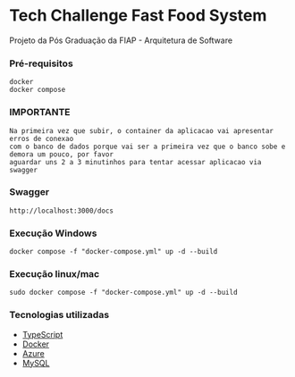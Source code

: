 # Tech Challenge Fast Food System

Projeto da Pós Graduação da FIAP - Arquitetura de Software

### Pré-requisitos
```
docker
docker compose
```

### IMPORTANTE
``` 
Na primeira vez que subir, o container da aplicacao vai apresentar erros de conexao
com o banco de dados porque vai ser a primeira vez que o banco sobe e demora um pouco, por favor
aguardar uns 2 a 3 minutinhos para tentar acessar aplicacao via swagger
```

### Swagger
```
http://localhost:3000/docs
```

### Execução Windows
```
docker compose -f "docker-compose.yml" up -d --build
```

### Execução linux/mac
```
sudo docker compose -f "docker-compose.yml" up -d --build
```




### Tecnologias utilizadas

* [TypeScript](https://www.typescriptlang.org)
* [Docker](https://www.docker.com)
* [Azure](https://azure.microsoft.com/pt-br/products/mysql)
* [MySQL](https://www.mysql.com)

